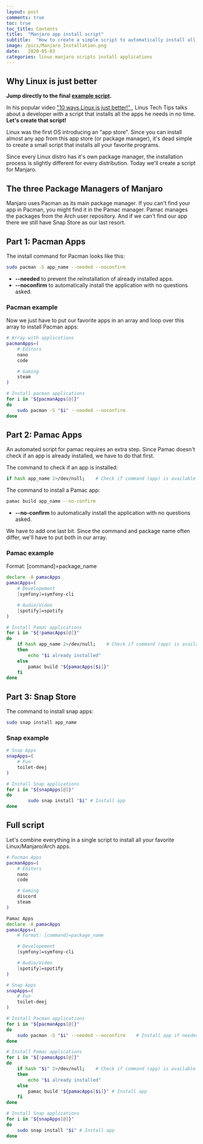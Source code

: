 ```yaml
---
layout: post
comments: true
toc: true
toc_title: Contents
title:  "Manjaro app install script"
subtitle:  "How to create a simple script to automatically install all your favourite applications"
image: /pics/Manjaro_Installation.png
date:   2020-05-03
categories: linux manjaro scripts install applications
---
```


## Why Linux is just better

**Jump directly to the final [example script](#full-script).**

In his popular video ["10 ways Linux is just better!" ](https://www.youtube.com/watch?v=4halg2kzPms), Linus Tech Tips talks about a developer with a script that installs all the apps he needs in no time.  
**Let's create that script!**

Linux was the first OS introducing an "app store". Since you can install almost any app from this app store (or package manager), it's dead simple to create a small script that installs all your favorite programs.

Since every Linux distro has it's own package manager, the installation process is slightly different for every distribution. Today we'll create a script for Manjaro.

## The three Package Managers of Manjaro

Manjaro uses Pacman as its main package manager. If you can't find your app in Pacman, you might find it in the Pamac manager. Pamac manages the packages from the Arch user repository. And if we can't find our app there we still have Snap Store as our last resort.

## Part 1: Pacman Apps

The install command for Pacman looks like this:
``` bash
sudo pacman -S app_name --needed --noconfirm
``` 
* **--needed** to prevent the reïnstallation of already installed apps.  
* **--noconfirm** to automatically install the application with no questions asked.

### Pacman example

Now we just have to put our favorite apps in an array and loop over this array to install Pacman apps:

```bash
# Array with applications
pacmanApps=(
    # Editors
    nano
    code

    # Gaming
    steam
)

# Install pacman applications
for i in "${pacmanApps[@]}"
do
    sudo pacman -S "$i" --needed --noconfirm
done
```

## Part 2: Pamac Apps

An automated script for pamac requires an extra step. Since Pamac doesn't check if an app is already installed, we have to do that first.

The command to check if an app is installed:
```bash
if hash app_name 2>/dev/null;    # Check if command (app) is available
```

The command to install a Pamac app:
```bash
pamac build app_name --no-confirm
```
* **--no-confirm** to automatically install the application with no questions asked.

We have to add one last bit. Since the command and package name often differ, we'll have to put both in our array.

### Pamac example

Format: [command]=package_name

```bash
declare -A pamacApps
pamacApps=(
    # Developement
    [symfony]=symfony-cli

    # Audio/Video
    [spotify]=spotify
)

# Install Pamac applications
for i in "${!pamacApps[@]}"
do
    if hash app_name 2>/dev/null;    # Check if command (app) is available
    then
        echo "$i already installed"
    else
        pamac build "${pamacApps[$i]}"
    fi
done

```

## Part 3: Snap Store

The command to install snap apps:
```bash
sudo snap install app_name
```

### Snap example
```bash
# Snap Apps
snapApps=(
    # Fun
    toilet-deej    
)

# Install Snap applications
for i in "${snapApps[@]}"
do
        sudo snap install "$i" # Install app
done
```

## Full script

Let's combine everything in a single script to install all your favorite Linux/Manjaro/Arch apps. 

```bash
# Pacman Apps
pacmanApps=(
    # Editors
    nano
    code

    # Gaming
    discord
    steam
)

Pamac Apps
declare -A pamacApps
pamacApps=(
    # Format: [command]=package_name

    # Developement
    [symfony]=symfony-cli

    # Audio/Video
    [spotify]=spotify
)

# Snap Apps
snapApps=(
    # Fun
    toilet-deej    
)

# Install Pacman applications
for i in "${pacmanApps[@]}"
do
    sudo pacman -S "$i" --needed --noconfirm    # Install app if needed, without asking questions
done

# Install Pamac applications
for i in "${!pamacApps[@]}"
do
    if hash "$i" 2>/dev/null;    # Check if command (app) is available
    then
        echo "$i already installed"
    else
        pamac build "${pamacApps[$i]}" # Install app
    fi
done

# Install Snap applications
for i in "${snapApps[@]}"
do
    sudo snap install "$i" # Install app
done
```


